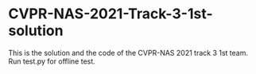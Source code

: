 # CVPR-NAS-2021-Track-3-1st-solution

This is the solution and the code of the CVPR-NAS 2021 track 3 1st team. 
Run test.py for offline test.
